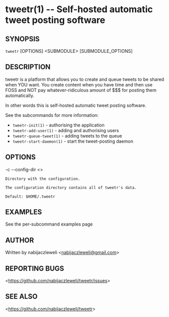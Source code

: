 tweetr(1) -- Self-hosted automatic tweet posting software
=========================================================

## SYNOPSIS

`tweetr` [OPTIONS] &lt;SUBMODULE&gt; [SUBMODULE_OPTIONS]

## DESCRIPTION

tweetr is a platform that allows you to create and queue tweets to be
shared when YOU want. You create content when you have time and then use FOSS
and NOT pay whatever-ridiculous amount of $$$ for posting them automatically.

In other words this is self-hosted automatic tweet posting software.

See the subcommands for more information:

  * `tweetr-init(1)` - authorising the application
  * `tweetr-add-user(1)` - adding and authorising users
  * `tweetr-queue-tweet(1)` - adding tweets to the queue
  * `tweetr-start-daemon(1)` - start the tweet-posting daemon

## OPTIONS

  -c --config-dir &lt;<algorithm>&gt;

    Directory with the configuration.

    The configuration directory contains all of tweetr's data.

    Default: $HOME/.tweetr

## EXAMPLES

  See the per-subcommand examples page

## AUTHOR

Written by nabijaczleweli &lt;<nabijaczleweli@gmail.com>&gt;

## REPORTING BUGS

&lt;<https://github.com/nabijaczleweli/tweetr/issues>&gt;

## SEE ALSO

&lt;<https://github.com/nabijaczleweli/tweetr>&gt;
